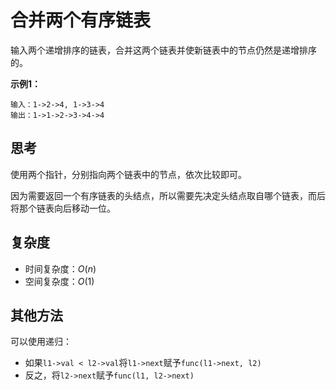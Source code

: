 # 合并两个有序链表


输入两个递增排序的链表，合并这两个链表并使新链表中的节点仍然是递增排序的。

**示例1：**

```
输入：1->2->4, 1->3->4
输出：1->1->2->3->4->4
```



## 思考

使用两个指针，分别指向两个链表中的节点，依次比较即可。

因为需要返回一个有序链表的头结点，所以需要先决定头结点取自哪个链表，而后将那个链表向后移动一位。

## 复杂度

- 时间复杂度：$O(n)$
- 空间复杂度：$O(1)$



## 其他方法

可以使用递归：

- 如果`l1->val < l2->val`将`l1->next`赋予`func(l1->next, l2)`
- 反之，将`l2->next`赋予`func(l1, l2->next)`